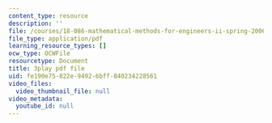 ```yaml
---
content_type: resource
description: ''
file: /courses/18-086-mathematical-methods-for-engineers-ii-spring-2006/fe190e75822e94926bff840234228561_zha1744fTRs.pdf
file_type: application/pdf
learning_resource_types: []
ocw_type: OCWFile
resourcetype: Document
title: 3play pdf file
uid: fe190e75-822e-9492-6bff-840234228561
video_files:
  video_thumbnail_file: null
video_metadata:
  youtube_id: null
---
```

